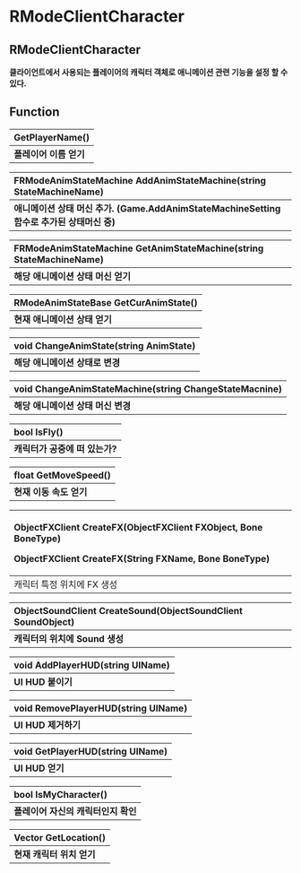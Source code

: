 # RModeClientCharacter

## **RModeClientCharacter**

**클라이언트에서 사용되는 플레이어의 캐릭터 객체로 애니메이션 관련 기능을 설정 할 수 있다.**

## **Function**

| **GetPlayerName\(\)** |
| :--- |
| **플레이어 이름 얻기** |

| **FRModeAnimStateMachine AddAnimStateMachine\(string StateMachineName\)** |
| :--- |
| **애니메이션 상태 머신 추가. \(Game.AddAnimStateMachineSetting 함수로 추가된 상태머신 중\)** |

| **FRModeAnimStateMachine GetAnimStateMachine\(string StateMachineName\)** |
| :--- |
| **해당 애니메이션 상태 머신 얻기** |

| **RModeAnimStateBase GetCurAnimState\(\)** |
| :--- |
| **현재 애니메이션 상태 얻기** |

| **void ChangeAnimState\(string AnimState\)** |
| :--- |
| **해당 애니메이션 상태로 변경** |

| **void ChangeAnimStateMachine\(string ChangeStateMacnine\)** |
| :--- |
| **해당 애니메이션 상태 머신 변경** |

| **bool IsFly\(\)** |
| :--- |
| **캐릭터가 공중에 떠 있는가?** |

| **float GetMoveSpeed\(\)** |
| :--- |
| **현재 이동 속도 얻기** |

<table>
  <thead>
    <tr>
      <th style="text-align:left">
        <p><b>ObjectFXClient CreateFX(ObjectFXClient FXObject, Bone BoneType)</b>
        </p>
        <p><b>ObjectFXClient CreateFX(String FXName, Bone BoneType)</b>
        </p>
      </th>
    </tr>
  </thead>
  <tbody><tr><td style="text-align:left">캐릭터 특정 위치에 FX 생성</td></tr></tbody>
</table>  

| **ObjectSoundClient CreateSound(ObjectSoundClient SoundObject)** |
| :--- |
| **캐릭터의 위치에 Sound 생성** |

| **void AddPlayerHUD\(string UIName\)** |
| :--- |
| **UI HUD 붙이기** |

| **void RemovePlayerHUD\(string UIName\)** |
| :--- |
| **UI HUD 제거하기** |

| **void GetPlayerHUD\(string UIName\)** |
| :--- |
| **UI HUD 얻기** |

| **bool IsMyCharacter\(\)** |
| :--- |
| **플레이어 자신의 캐릭터인지 확인** |

| **Vector GetLocation\(\)** |
| :--- |
| **현재 캐릭터 위치 얻기** |

